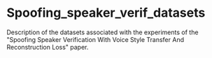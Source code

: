 # Spoofing_speaker_verif_datasets
Description of the datasets associated with the experiments of the  "Spoofing Speaker Verification With Voice Style Transfer And Reconstruction Loss" paper.
